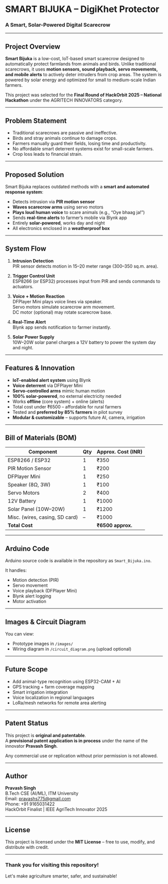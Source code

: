 # SMART BIJUKA – DigiKhet Protector   
### A Smart, Solar-Powered Digital Scarecrow

---

## Project Overview

**Smart Bijuka** is a low-cost, IoT-based smart scarecrow designed to automatically protect farmlands from animals and birds. Unlike traditional scarecrows, it uses **motion sensors, sound playback, servo movements, and mobile alerts** to actively deter intruders from crop areas. The system is powered by solar energy and optimized for small to medium-scale Indian farmers.

This project was selected for the **Final Round of HackOrbit 2025 – National Hackathon** under the AGRITECH INNOVATORS category.

---

## Problem Statement

- Traditional scarecrows are passive and ineffective.
- Birds and stray animals continue to damage crops.
- Farmers manually guard their fields, losing time and productivity.
- No affordable smart deterrent systems exist for small-scale farmers.
- Crop loss leads to financial strain.

---

## Proposed Solution

Smart Bijuka replaces outdated methods with a **smart and automated response system**:
- Detects intrusion via **PIR motion sensor**
- **Waves scarecrow arms** using servo motors
- **Plays loud human voice** to scare animals (e.g., “Oye bhaag ja!”)
- Sends **real-time alerts** to farmer’s mobile via Blynk app
- Entirely **solar-powered**, works day and night
- All electronics enclosed in a **weatherproof box**

---

## System Flow

1. **Intrusion Detection**  
   PIR sensor detects motion in 15–20 meter range (300–350 sq.m. area).

2. **Trigger Control Unit**  
   ESP8266 (or ESP32) processes input from PIR and sends commands to actuators.

3. **Voice + Motion Reaction**  
   DFPlayer Mini plays voice lines via speaker.  
   Servo motors simulate scarecrow arm movement.  
   DC motor (optional) may rotate scarecrow base.

4. **Real-Time Alert**  
   Blynk app sends notification to farmer instantly.

5. **Solar Power Supply**  
   10W–20W solar panel charges a 12V battery to power the system day and night.

---

## Features & Innovation

- **IoT-enabled alert system** using Blynk
- **Voice deterrent** via DFPlayer Mini
- **Servo-controlled arms** mimic human motion
- **100% solar-powered**, no external electricity needed
- Works **offline** (core system) + online (alerts)
- Total cost under ₹6500 – affordable for rural farmers
- Tested and **preferred by 85% farmers** in pilot survey
- **Modular & customizable** – supports future AI, camera, irrigation

---

## Bill of Materials (BOM)

| Component             | Qty | Approx. Cost (INR) |
|----------------------|-----|--------------------|
| ESP8266 / ESP32      | 1   | ₹350               |
| PIR Motion Sensor    | 1   | ₹200               |
| DFPlayer Mini        | 1   | ₹250               |
| Speaker (8Ω, 3W)     | 1   | ₹100               |
| Servo Motors         | 2   | ₹400               |
| 12V Battery          | 1   | ₹1000              |
| Solar Panel (10W–20W)| 1   | ₹1200              |
| Misc. (wires, casing, SD card) | – | ₹1000     |
| **Total Cost**       |     | **₹6500 approx.**  |

---

## Arduino Code

Arduino source code is available in the repository as `Smart_Bijuka.ino`.

It handles:
- Motion detection (PIR)
- Servo movement
- Voice playback (DFPlayer Mini)
- Blynk alert logging
- Motor activation

---

## Images & Circuit Diagram

You can view:
- Prototype images in `/images/`
- Wiring diagram in `/circuit_diagram.png` (upload optional)

---

## Future Scope

- Add animal-type recognition using ESP32-CAM + AI
- GPS tracking + farm coverage mapping
- Smart irrigation integration
- Voice localization in regional languages
- LoRa/mesh networks for remote area alerting

---

## Patent Status

This project is **original and patentable**.  
A **provisional patent application is in process** under the name of the innovator **Pravash Singh**.

Any commercial use or replication without prior permission is not allowed.

---

## Author

**Pravash Singh**  
B.Tech CSE (AI/ML), ITM University  
Email: pravashs775@gmail.com  
Phone: +91 9165031422  
HackOrbit Finalist | IEEE AgriTech Innovator 2025

---

## License

This project is licensed under the **MIT License** – free to use, modify, and distribute with credit.

---

### Thank you for visiting this repository!  
Let's make agriculture smarter, safer, and sustainable! 



